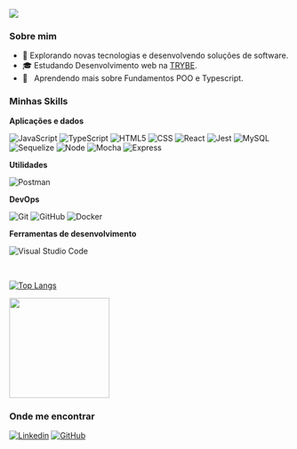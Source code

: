 ![](https://komarev.com/ghpvc/?username=Diego-Cordeiro0406&color=006bed)

<h3>Sobre mim</h3>

- 🤔 Explorando novas tecnologias e desenvolvendo soluções de software.
- 🎓 Estudando Desenvolvimento web na <a href="[link da sua faculdade](https://www.betrybe.com/)">TRYBE</a>.
- 🌱 &nbsp; Aprendendo mais sobre Fundamentos POO e Typescript.

<h3>Minhas Skills</h3>

**Aplicações e dados**

![JavaScript](https://img.shields.io/badge/-JavaScript-333333?style=flat&logo=javascript)
![TypeScript](https://img.shields.io/badge/-TypeScript-333333?style=flat&logo=typeScript)
![HTML5](https://img.shields.io/badge/-HTML5-333333?style=flat&logo=HTML5)
![CSS](https://img.shields.io/badge/-CSS-333333?style=flat&logo=CSS3&logoColor=1572B6)
![React](https://img.shields.io/badge/-React-333333?style=flat&logo=react)
![Jest](https://img.shields.io/badge/-Jest-333333?style=flat&logo=jest)
![MySQL](https://img.shields.io/badge/-MySQL-333333?style=flat&logo=mysql)
![Sequelize](https://img.shields.io/badge/-Sequelize-333333?style=flat&logo=sequelize)
![Node](https://img.shields.io/badge/-Node-333333?style=flat&logo=nodedotjs)
![Mocha](https://img.shields.io/badge/-Mocha-333333?style=flat&logo=mocha)
![Express](https://img.shields.io/badge/-Express-333333?style=flat&logo=express)

**Utilidades**

![Postman](https://img.shields.io/badge/-Postman-333333?style=flat&logo=postman)

**DevOps**

![Git](https://img.shields.io/badge/-Git-333333?style=flat&logo=git)
![GitHub](https://img.shields.io/badge/-GitHub-333333?style=flat&logo=github)
![Docker](https://img.shields.io/badge/-Docker-333333?style=flat&logo=docker)

**Ferramentas de desenvolvimento**

![Visual Studio Code](https://img.shields.io/badge/-Visual%20Studio%20Code-333333?style=flat&logo=visual-studio-code&logoColor=007ACC)

<br/>

[![Top Langs](https://github-readme-stats.vercel.app/api/top-langs/?username=Diego-Cordeiro0406&layout=compact)](https://github.com/Diego-Cordeiro0406/github-readme-stats)

<a href="https://github.com/Diego-Cordeiro0406">
  <img height="180em" src="https://github-readme-stats.vercel.app/api?username=Diego-Cordeiro0406&theme=dracula&show_icons=true" />
</a>

<h3>Onde me encontrar</h3>

[![Linkedin](https://img.shields.io/badge/-username-blue?style=flat-square&logo=Linkedin&logoColor=white&link=LINK-DO-SEU-LINKEDIN)](https://www.linkedin.com/in/diego-cordeiro-dev/)
[![GitHub](https://img.shields.io/github/followers/Diego-Cordeiro0406?label=follow&style=social)](http://github.com/Diego-Cordeiro0406)
